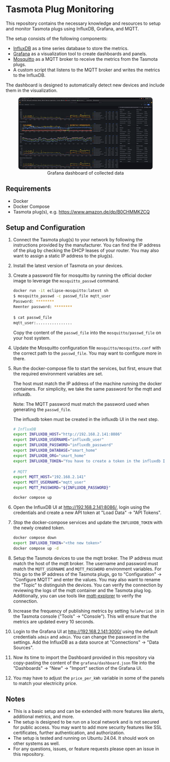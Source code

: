 # Tasmota Plug Monitoring

This repository contains the necessary knowledge and resources to setup and
monitor Tasmota plugs using InfluxDB, Grafana, and MQTT.

The setup consists of the following components:

- [InfluxDB](https://www.influxdata.com/products/influxdb-overview/) as a time
  series database to store the metrics.
- [Grafana](https://grafana.com/) as a visualization tool to create dashboards
  and panels.
- [Mosquitto](https://mosquitto.org/) as a MQTT broker to receive the metrics
  from the Tasmota plugs.
- A custom script that listens to the MQTT broker and writes the metrics to the
  InfluxDB.

The dashboard is designed to automatically detect new devices and include them
in the visualization.

<div align="center">
  <figure>
    <img
    src="resources/dashboard.png?raw=true"
    alt="Grafana dashboard of collected data"
    style="background-color: white; border-radius: 7px">
    <figcaption>Grafana dashboard of collected data</figcaption>
  </figure>
</div>

## Requirements

- Docker
- Docker Compose
- Tasmota plug(s), e.g. https://www.amazon.de/dp/B0CHMMKZCQ

## Setup and Configuration

1. Connect the Tasmota plug(s) to your network by following the instructions
   provided by the manufacturer. You can find the IP address of the plug by
   checking the DHCP leases of your router. You may also want to assign a static
   IP address to the plug(s).
2. Install the latest version of Tasmota on your devices.
3. Create a password file for mosquitto by running the official docker image to
   leverage the `mosquitto_passwd` command.

   ```bash
   docker run -it eclipse-mosquitto:latest sh
   $ mosquitto_passwd -c passwd_file mqtt_user
   Password: ********
   Reenter password: ********

   $ cat passwd_file
   mqtt_user:................
   ```

   Copy the content of the `passwd_file` into the `mosquitto/passwd_file` on
   your host system.

4. Update the Mosquitto configuration file `mosquitto/mosquitto.conf` with the
   correct path to the `passwd_file`. You may want to configure more in there.
5. Run the docker-compose file to start the services, but first, ensure that the
   required environment variables are set.

   The host must match the IP address of the machine running the docker
   containers. For simplicity, we take the same password for the mqtt and
   influxdb.

   Note: The MQTT password must match the password used when generating the
   `passwd_file`.

   The influxdb token must be created in the influxdb UI in the next
   step.

   ```bash
   # InfluxDB
   export INFLUXDB_HOST="http://192.168.2.141:8086"
   export INFLUXDB_USERNAME="influxdb_user"
   export INFLUXDB_PASSWORD="influxdb_password"
   export INFLUXDB_DATABASE="smart_home"
   export INFLUXDB_ORG="smart_home"
   export INFLUXDB_TOKEN="You have to create a token in the influxdb IU"

   # MQTT
   export MQTT_HOST="192.168.2.141"
   export MQTT_USERNAME="mqtt_user"
   export MQTT_PASSWORD="${INFLUXDB_PASSWORD}"
   ```

   ```bash
   docker compose up
   ```

6. Open the InfluxDB UI at http://192.168.2.141:8086/, login using the
   credentials and create a new API token at "Load Data" -> "API Tokens".
7. Stop the docker-compose services and update the `INFLUXDB_TOKEN` with the
   newly created token.
   ```bash
   docker compose down
   export INFLUXDB_TOKEN="<the new token>"
   docker compose up -d
   ```
8. Setup the Tasmota devices to use the mqtt broker. The IP address must match
   the host of the mqtt broker. The username and password must match the
   `MQTT_USERNAME` and `MQTT_PASSWORD` environment variables. For this go to the
   IP address of the Tasmota plugs, go to "Configuration" -> "Configure MQTT"
   and enter the values. You may also want to rename the "Topic" to distinguish
   the devices. You can verify the connection by reviewing the logs of the
   mqtt container and the Tasmota plug log. Additionally, you can use tools like
   [mqtt-explorer](https://mqtt-explorer.com/) to verify the connection.
9. Increase the frequency of publishing metrics by setting `TelePeriod 10` in
   the Tasmota console ("Tools" -> "Console"). This will ensure that the metrics
   are updated every 10 seconds.
10. Login to the Grafana UI at http://192.168.2.141:3000/ using the default
    credentials `admin` and `admin`. You can change the password in the
    settings. Add the InfluxDB as a data source at "Connections" -> "Data
    Sources".
11. Now its time to import the Dashboard provided in this repository via
    copy-pasting the content of the `grafana/dashboard.json` file into the
    "Dashboards" -> "New" -> "Import" section of the Grafana UI.
12. You may have to adjust the `price_per_kWh` variable in some of the panels to
    match your electricity price.

## Notes

- This is a basic setup and can be extended with more features like alerts,
  additional metrics, and more.
- The setup is designed to be run on a local network and is not secured for
  public access. You may want to add more security features like SSL
  certificates, further authentication, and authorization.
- The setup is tested and running on Ubuntu 24.04. It should work on other
  systems as well.
- For any questions, issues, or feature requests please open an issue in this
  repository.
